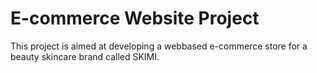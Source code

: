 # E-commerce Website Project
This project is aimed at developing a webbased e-commerce store for a beauty skincare brand called SKIMI.
